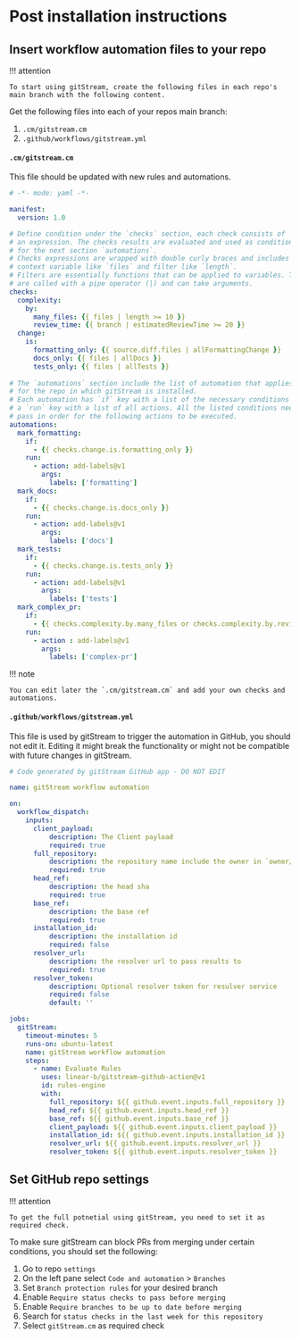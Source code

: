 # Post installation instructions

## Insert workflow automation files to your repo

!!! attention

    To start using gitStream, create the following files in each repo's main branch with the following content.

Get the following files into each of your repos main branch:

1. `.cm/gitstream.cm` 
2. `.github/workflows/gitstream.yml`

#### `.cm/gitstream.cm`
This file should be updated with new rules and automations. 

```yaml title=".cm/gitstream.cm"
# -*- mode: yaml -*-

manifest:
  version: 1.0

# Define condition under the `checks` section, each check consists of
# an expression. The checks results are evaluated and used as conditions 
# for the next section `automations`. 
# Checks expressions are wrapped with double curly braces and includes a
# context variable like `files` and filter like `length`.
# Filters are essentially functions that can be applied to variables. They 
# are called with a pipe operator (|) and can take arguments.
checks:
  complexity:
    by:
      many_files: {{ files | length >= 10 }}
      review_time: {{ branch | estimatedReviewTime >= 20 }}
  change:
    is:
      formatting_only: {{ source.diff.files | allFormattingChange }}
      docs_only: {{ files | allDocs }}
      tests_only: {{ files | allTests }}
  
# The `automations` section include the list of automation that applies 
# for the repo in which gitStream is installed. 
# Each automation has `if` key with a list of the necessary conditions and
# a `run` key with a list of all actions. All the listed conditions need to  
# pass in order for the following actions to be executed.
automations:
  mark_formatting:
    if:
      - {{ checks.change.is.formatting_only }}
    run: 
      - action: add-labels@v1
        args:
          labels: ['formatting']
  mark_docs:
    if:
      - {{ checks.change.is.docs_only }}
    run: 
      - action: add-labels@v1
        args:
          labels: ['docs']
  mark_tests:
    if:
      - {{ checks.change.is.tests_only }}
    run: 
      - action: add-labels@v1
        args:
          labels: ['tests']          
  mark_complex_pr:
    if:
      - {{ checks.complexity.by.many_files or checks.complexity.by.review_time }}
    run:
      - action : add-labels@v1
        args:
          labels: ['complex-pr']
```

!!! note

    You can edit later the `.cm/gitstream.cm` and add your own checks and automations.

#### `.github/workflows/gitstream.yml`

This file is used by gitStream to trigger the automation in GitHub, you should not edit it. Editing 
it might break the functionality or might not be compatible with future changes in gitStream. 

```yaml title=".github/workflows/gitstream.yml"
# Code generated by gitStream GitHub app - DO NOT EDIT

name: gitStream workflow automation

on:
  workflow_dispatch:
    inputs:
      client_payload:
          description: The Client payload
          required: true
      full_repository:
          description: the repository name include the owner in `owner/repo_name` format
          required: true
      head_ref:
          description: the head sha
          required: true
      base_ref:
          description: the base ref 
          required: true
      installation_id:
          description: the installation id
          required: false
      resolver_url:
          description: the resolver url to pass results to
          required: true
      resolver_token:
          description: Optional resolver token for resulver service
          required: false
          default: ''

jobs:
  gitStream:
    timeout-minutes: 5
    runs-on: ubuntu-latest
    name: gitStream workflow automation
    steps:
      - name: Evaluate Rules
        uses: linear-b/gitstream-github-action@v1
        id: rules-engine
        with:
          full_repository: ${{ github.event.inputs.full_repository }}
          head_ref: ${{ github.event.inputs.head_ref }}
          base_ref: ${{ github.event.inputs.base_ref }}
          client_payload: ${{ github.event.inputs.client_payload }}
          installation_id: ${{ github.event.inputs.installation_id }}
          resolver_url: ${{ github.event.inputs.resolver_url }}
          resolver_token: ${{ github.event.inputs.resolver_token }}
```

## Set GitHub repo settings

!!! attention

    To get the full potnetial using gitStream, you need to set it as required check.

To make sure gitStream can block PRs from merging under certain conditions, you should set the following:

1. Go to repo `settings`
2. On the left pane select `Code and automation` > `Branches` 
3. Set `Branch protection rules` for your desired branch 
4. Enable `Require status checks to pass before merging`
5. Enable `Require branches to be up to date before merging`
6. Search for `status checks in the last week for this repository`
7. Select `gitStream.cm` as required check
